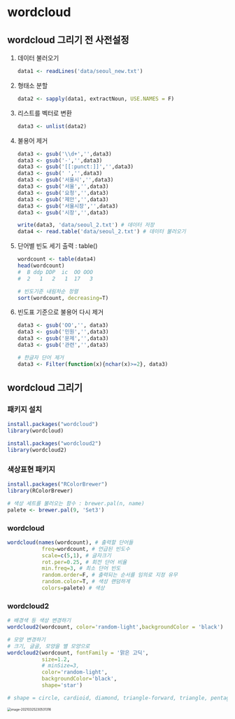 # wordcloud

## wordcloud 그리기 전 사전설정

1. 데이터 불러오기

   ```R
   data1 <- readLines('data/seoul_new.txt')
   ```

2. 형태소 분할

   ```R
   data2 <- sapply(data1, extractNoun, USE.NAMES = F)
   ```

3. 리스트를 벡터로 변환

   ```R
   data3 <- unlist(data2)
   ```

4. 불용어 제거

   ```R
   data3 <- gsub('\\d+','',data3)
   data3 <- gsub('-','',data3)
   data3 <- gsub('[[:punct:]]','',data3)
   data3 <- gsub(' ','',data3)
   data3 <- gsub('서울시','',data3)
   data3 <- gsub('서울','',data3)
   data3 <- gsub('요청','',data3)
   data3 <- gsub('제안','',data3)
   data3 <- gsub('서울시장','',data3)
   data3 <- gsub('시장','',data3)
   
   write(data3, 'data/seoul_2.txt') # 데이터 저장
   data4 <- read.table('data/seoul_2.txt') # 데이터 불러오기
   ```

5. 단어별 빈도 세기 출력 : table()

   ```R
   wordcount <- table(data4)
   head(wordcount)
   #  B ddp DDP  ic  OO OOO 
   #  2   1   2   1  17   3 
   
   # 빈도기준 내림차순 정렬
   sort(wordcount, decreasing=T)
   ```

6. 빈도표 기준으로 불용어 다시 제거

   ```R
   data3 <- gsub('OO','', data3)
   data3 <- gsub('민원','',data3)
   data3 <- gsub('문제','',data3)
   data3 <- gsub('관련','',data3)
   
   # 한글자 단어 제거
   data3 <- Filter(function(x){nchar(x)>=2}, data3)
   ```

## wordcloud 그리기

### 패키지 설치

```R
install.packages("wordcloud")
library(wordcloud)

install.packages("wordcloud2")
library(wordcloud2)
```

### 색상표현 패키지 

```R
install.packages("RColorBrewer")
library(RColorBrewer)

# 색상 세트를 불러오는 함수 : brewer.pal(n, name)
palete <- brewer.pal(9, 'Set3')
```

### wordcloud

```R
wordcloud(names(wordcount), # 출력할 단어들
           freq=wordcount, # 언급된 빈도수
           scale=c(5,1), # 글자크기
           rot.per=0.25, # 회전 단어 비율
           min.freq=3, # 최소 단어 빈도
           random.order=F, # 출력되는 순서를 임의로 지정 유무
           random.color=T, # 색성 랜덤하게
           colors=palete) # 색상
```

### wordcloud2

```R
# 배경색 등 색상 변경하기
wordcloud2(wordcount, color='random-light',backgroundColor = 'black')

# 모양 변경하기
# 크기, 글골, 모양을 별 모양으로
wordcloud2(wordcount, fontFamily = '맑은 고딕',
           size=1.2,
           # minSize=3,
           color='random-light',
           backgroundColor='black',
           shape='star')

# shape = circle, cardioid, diamond, triangle-forward, triangle, pentagon, star
```

<img src="C:%5CUsers%5Ckimih%5CAppData%5CRoaming%5CTypora%5Ctypora-user-images%5Cimage-20210325230531316.png" alt="image-20210325230531316" style="zoom:50%;" />

